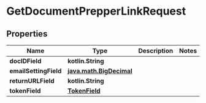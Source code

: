 
# GetDocumentPrepperLinkRequest

## Properties
Name | Type | Description | Notes
------------ | ------------- | ------------- | -------------
**docIDField** | **kotlin.String** |  | 
**emailSettingField** | [**java.math.BigDecimal**](java.math.BigDecimal.md) |  | 
**returnURLField** | **kotlin.String** |  | 
**tokenField** | [**TokenField**](TokenField.md) |  | 



